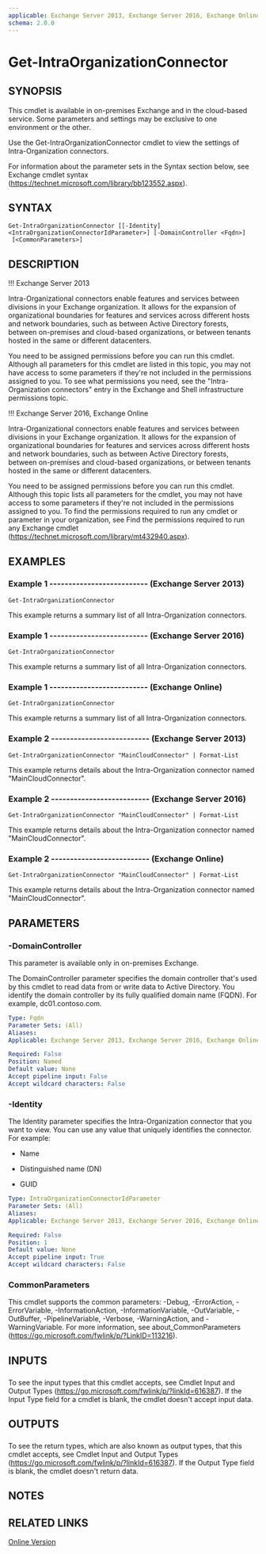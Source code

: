 ```yaml
---
applicable: Exchange Server 2013, Exchange Server 2016, Exchange Online
schema: 2.0.0
---
```


# Get-IntraOrganizationConnector

## SYNOPSIS
This cmdlet is available in on-premises Exchange and in the cloud-based service. Some parameters and settings may be exclusive to one environment or the other.

Use the Get-IntraOrganizationConnector cmdlet to view the settings of Intra-Organization connectors.

For information about the parameter sets in the Syntax section below, see Exchange cmdlet syntax (https://technet.microsoft.com/library/bb123552.aspx).

## SYNTAX

```
Get-IntraOrganizationConnector [[-Identity] <IntraOrganizationConnectorIdParameter>] [-DomainController <Fqdn>]
 [<CommonParameters>]
```

## DESCRIPTION
!!! Exchange Server 2013

Intra-Organizational connectors enable features and services between divisions in your Exchange organization. It allows for the expansion of organizational boundaries for features and services across different hosts and network boundaries, such as between Active Directory forests, between on-premises and cloud-based organizations, or between tenants hosted in the same or different datacenters.

You need to be assigned permissions before you can run this cmdlet. Although all parameters for this cmdlet are listed in this topic, you may not have access to some parameters if they're not included in the permissions assigned to you. To see what permissions you need, see the "Intra-Organization connectors" entry in the Exchange and Shell infrastructure permissions topic.

!!! Exchange Server 2016, Exchange Online

Intra-Organizational connectors enable features and services between divisions in your Exchange organization. It allows for the expansion of organizational boundaries for features and services across different hosts and network boundaries, such as between Active Directory forests, between on-premises and cloud-based organizations, or between tenants hosted in the same or different datacenters.

You need to be assigned permissions before you can run this cmdlet. Although this topic lists all parameters for the cmdlet, you may not have access to some parameters if they're not included in the permissions assigned to you. To find the permissions required to run any cmdlet or parameter in your organization, see Find the permissions required to run any Exchange cmdlet (https://technet.microsoft.com/library/mt432940.aspx).

## EXAMPLES

### Example 1 -------------------------- (Exchange Server 2013)
```
Get-IntraOrganizationConnector
```

This example returns a summary list of all Intra-Organization connectors.

### Example 1 -------------------------- (Exchange Server 2016)
```
Get-IntraOrganizationConnector
```

This example returns a summary list of all Intra-Organization connectors.

### Example 1 -------------------------- (Exchange Online)
```
Get-IntraOrganizationConnector
```

This example returns a summary list of all Intra-Organization connectors.

### Example 2 -------------------------- (Exchange Server 2013)
```
Get-IntraOrganizationConnector "MainCloudConnector" | Format-List
```

This example returns details about the Intra-Organization connector named "MainCloudConnector".

### Example 2 -------------------------- (Exchange Server 2016)
```
Get-IntraOrganizationConnector "MainCloudConnector" | Format-List
```

This example returns details about the Intra-Organization connector named "MainCloudConnector".

### Example 2 -------------------------- (Exchange Online)
```
Get-IntraOrganizationConnector "MainCloudConnector" | Format-List
```

This example returns details about the Intra-Organization connector named "MainCloudConnector".

## PARAMETERS

### -DomainController
This parameter is available only in on-premises Exchange.

The DomainController parameter specifies the domain controller that's used by this cmdlet to read data from or write data to Active Directory. You identify the domain controller by its fully qualified domain name (FQDN). For example, dc01.contoso.com.

```yaml
Type: Fqdn
Parameter Sets: (All)
Aliases:
Applicable: Exchange Server 2013, Exchange Server 2016, Exchange Online

Required: False
Position: Named
Default value: None
Accept pipeline input: False
Accept wildcard characters: False
```

### -Identity
The Identity parameter specifies the Intra-Organization connector that you want to view. You can use any value that uniquely identifies the connector. For example:

- Name

- Distinguished name (DN)

- GUID

```yaml
Type: IntraOrganizationConnectorIdParameter
Parameter Sets: (All)
Aliases:
Applicable: Exchange Server 2013, Exchange Server 2016, Exchange Online

Required: False
Position: 1
Default value: None
Accept pipeline input: True
Accept wildcard characters: False
```

### CommonParameters
This cmdlet supports the common parameters: -Debug, -ErrorAction, -ErrorVariable, -InformationAction, -InformationVariable, -OutVariable, -OutBuffer, -PipelineVariable, -Verbose, -WarningAction, and -WarningVariable. For more information, see about_CommonParameters (https://go.microsoft.com/fwlink/p/?LinkID=113216).

## INPUTS

###  
To see the input types that this cmdlet accepts, see Cmdlet Input and Output Types (https://go.microsoft.com/fwlink/p/?linkId=616387). If the Input Type field for a cmdlet is blank, the cmdlet doesn't accept input data.

## OUTPUTS

###  
To see the return types, which are also known as output types, that this cmdlet accepts, see Cmdlet Input and Output Types (https://go.microsoft.com/fwlink/p/?linkId=616387). If the Output Type field is blank, the cmdlet doesn't return data.

## NOTES

## RELATED LINKS

[Online Version](https://technet.microsoft.com/library/213b31c9-71b5-452e-9ead-401b87f6ce4e.aspx)

